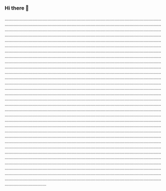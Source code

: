 ### Hi there 👋

.....................................................................................................................................................................................................................................................................................................................................................................................................................................................................................................................................................................................................................................................................................................................................................................................................................................................................................................................................................................................................................................................................................................................................................................................................................................................................................................................................................................................................................................................................................................................................................................................................................................................................................................................................................................................................................................................................................................................................................................................................................................................................................................................................................................................................................................................................................................................................................................................................................................................................................................................................................................................................................................................................................................................................................................................................................................................................................................................................................................................................................................................................................................................................................................................................................................................................................................................................................................................................................................................................................................................................................................................................................................................................................................................................................................................................................................................................................................................................................................................................................................